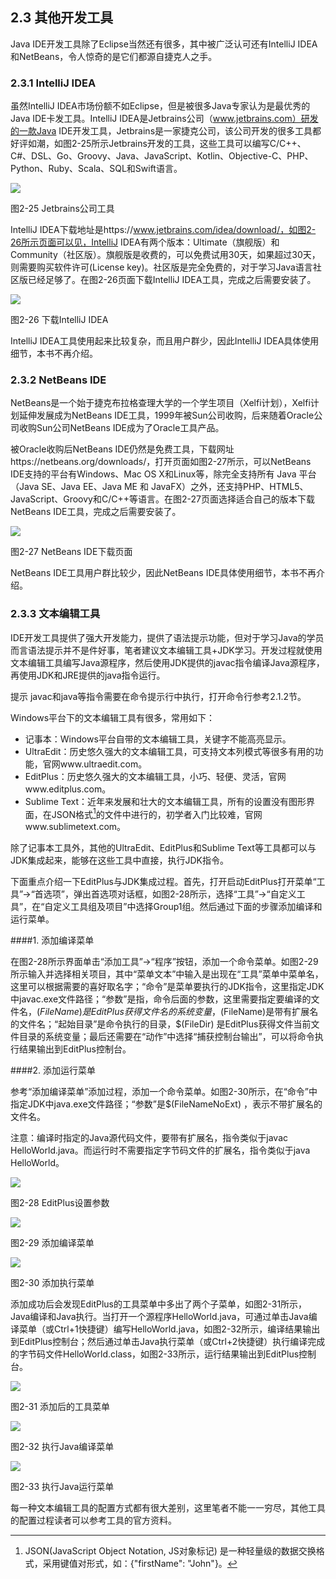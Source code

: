 ## 2.3 其他开发工具

Java IDE开发工具除了Eclipse当然还有很多，其中被广泛认可还有IntelliJ IDEA和NetBeans，令人惊奇的是它们都源自捷克人之手。

### 2.3.1 IntelliJ IDEA

虽然IntelliJ IDEA市场份额不如Eclipse，但是被很多Java专家认为是最优秀的Java IDE卡发工具。IntelliJ IDEA是Jetbrains公司（www.jetbrains.com）研发的一款Java IDE开发工具，Jetbrains是一家捷克公司，该公司开发的很多工具都好评如潮，如图2-25所示Jetbrains开发的工具，这些工具可以编写C/C++、C#、DSL、Go、Groovy、Java、JavaScript、Kotlin、Objective-C、PHP、Python、Ruby、Scala、SQL和Swift语言。

![](./assets/2-25.jpg)

图2-25 Jetbrains公司工具

IntelliJ IDEA下载地址是https://www.jetbrains.com/idea/download/，如图2-26所示页面可以见，IntelliJ IDEA有两个版本：Ultimate（旗舰版）和Community（社区版）。旗舰版是收费的，可以免费试用30天，如果超过30天，则需要购买软件许可(License key)。社区版是完全免费的，对于学习Java语言社区版已经足够了。在图2-26页面下载IntelliJ IDEA工具，完成之后需要安装了。

![](./assets/2-26.jpg)

图2-26 下载IntelliJ IDEA

IntelliJ IDEA工具使用起来比较复杂，而且用户群少，因此IntelliJ IDEA具体使用细节，本书不再介绍。

### 2.3.2 NetBeans IDE

NetBeans是一个始于捷克布拉格查理大学的一个学生项目（Xelfi计划），Xelfi计划延伸发展成为NetBeans IDE工具，1999年被Sun公司收购，后来随着Oracle公司收购Sun公司NetBeans IDE成为了Oracle工具产品。

被Oracle收购后NetBeans IDE仍然是免费工具，下载网址https://netbeans.org/downloads/，打开页面如图2-27所示，可以NetBeans IDE支持的平台有Windows、Mac OS X和Linux等，除完全支持所有 Java 平台（Java SE、Java EE、Java ME 和 JavaFX）之外，还支持PHP、HTML5、JavaScript、Groovy和C/C++等语言。在图2-27页面选择适合自己的版本下载NetBeans IDE工具，完成之后需要安装了。

![](./assets/2-27.jpg)

图2-27 NetBeans IDE下载页面

NetBeans IDE工具用户群比较少，因此NetBeans IDE具体使用细节，本书不再介绍。

### 2.3.3 文本编辑工具

IDE开发工具提供了强大开发能力，提供了语法提示功能，但对于学习Java的学员而言语法提示并不是件好事，笔者建议文本编辑工具+JDK学习。开发过程就使用文本编辑工具编写Java源程序，然后使用JDK提供的javac指令编译Java源程序，再使用JDK和JRE提供的java指令运行。

提示 javac和java等指令需要在命令提示行中执行，打开命令行参考2.1.2节。

Windows平台下的文本编辑工具有很多，常用如下：

*   记事本：Windows平台自带的文本编辑工具，关键字不能高亮显示。
*   UltraEdit：历史悠久强大的文本编辑工具，可支持文本列模式等很多有用的功能，官网www.ultraedit.com。
*   EditPlus：历史悠久强大的文本编辑工具，小巧、轻便、灵活，官网www.editplus.com。
*   Sublime Text：近年来发展和壮大的文本编辑工具，所有的设置没有图形界面，在JSON格式[^6]的文件中进行的，初学者入门比较难，官网www.sublimetext.com。

除了记事本工具外，其他的UltraEdit、EditPlus和Sublime Text等工具都可以与JDK集成起来，能够在这些工具中直接，执行JDK指令。

下面重点介绍一下EditPlus与JDK集成过程。首先，打开启动EditPlus打开菜单“工具”→“首选项”，弹出首选项对话框，如图2-28所示，选择“工具”→“自定义工具”，在“自定义工具组及项目”中选择Group1组。然后通过下面的步骤添加编译和运行菜单。

####1.  添加编译菜单

在图2-28所示界面单击“添加工具”→“程序”按钮，添加一个命令菜单。如图2-29所示输入并选择相关项目，其中“菜单文本”中输入是出现在“工具”菜单中菜单名，这里可以根据需要的喜好取名字；“命令”是菜单要执行的JDK指令，这里指定JDK中javac.exe文件路径；“参数”是指，命令后面的参数，这里需要指定要编译的文件名，$(FileName)是EditPlus获得文件名的系统变量，$(FileName)是带有扩展名的文件名；“起始目录”是命令执行的目录，$(FileDir) 是EditPlus获得文件当前文件目录的系统变量；最后还需要在“动作”中选择“捕获控制台输出”，可以将命令执行结果输出到EditPlus控制台。

####2.  添加运行菜单

参考“添加编译菜单”添加过程，添加一个命令菜单。如图2-30所示，在“命令”中指定JDK中java.exe文件路径；“参数”是$(FileNameNoExt) ，表示不带扩展名的文件名。

注意：编译时指定的Java源代码文件，要带有扩展名，指令类似于javac HelloWorld.java。而运行时不需要指定字节码文件的扩展名，指令类似于java HelloWorld。

![](./assets/2-28.jpg)

图2-28 EditPlus设置参数

![](./assets/2-29.jpg)

图2-29 添加编译菜单

![](./assets/2-30.png)

图2-30 添加执行菜单

添加成功后会发现EditPlus的工具菜单中多出了两个子菜单，如图2-31所示，Java编译和Java执行。当打开一个源程序HelloWorld.java，可通过单击Java编译菜单（或Ctrl+1快捷键）编写HelloWorld.java，如图2-32所示，编译结果输出到EditPlus控制台；然后通过单击Java执行菜单（或Ctrl+2快捷键）执行编译完成的字节码文件HelloWorld.class，如图2-33所示，运行结果输出到EditPlus控制台。

![](./assets/2-31.jpg)

图2-31 添加后的工具菜单

![](./assets/2-32.jpg)

图2-32 执行Java编译菜单

![](./assets/2-33.jpg)

图2-33 执行Java运行菜单

每一种文本编辑工具的配置方式都有很大差别，这里笔者不能一一穷尽，其他工具的配置过程读者可以参考工具的官方资料。

[^6]: JSON(JavaScript Object Notation, JS对象标记) 是一种轻量级的数据交换格式，采用键值对形式，如：{&quot;firstName&quot;: &quot;John&quot;}。